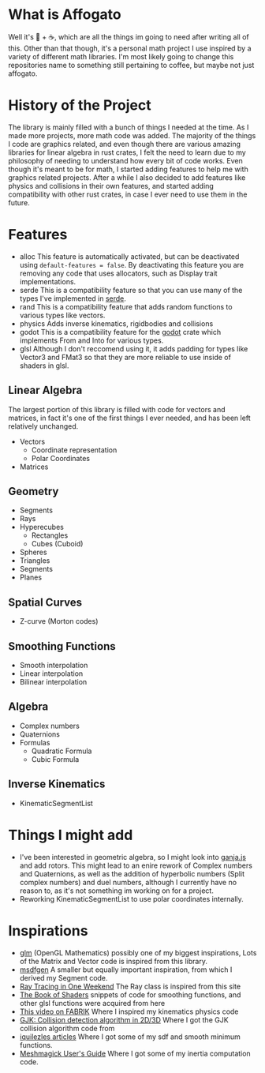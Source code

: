 # What is Affogato
Well it's 🍦 + ☕, which are all the things im going to need after writing all of this. Other than that though, it's a personal math project I use inspired by a variety of different math libraries. I'm most likely going to change this repositories name to something still pertaining to coffee, but maybe not just affogato.
# History of the Project
The library is mainly filled with a bunch of things I needed at the time. As I made more projects, more math code was added. The majority of the things I code are graphics related, and even though there are various amazing libraries for linear algebra in rust crates, I felt the need to learn due to my philosophy of needing to understand how every bit of code works. Even though it's meant to be for math, I started adding features to help me with graphics related projects. After a while I also decided to add features like physics and collisions in their own features, and started adding compatibility with other rust crates, in case I ever need to use them in the future.
# Features
* alloc
This feature is automatically activated, but can be deactivated using `default-features = false`. By deactivating this feature you are removing any code that uses allocators, such as Display trait implementations.
* serde
This is a compatibility feature so that you can use many of the types I've implemented in [serde](https://crates.io/crates/serde).
* rand
This is a compatibility feature that adds random functions to various types like vectors.
* physics
Adds inverse kinematics, rigidbodies and collisions
* godot
This is a compatibility feature for the [godot](https://crates.io/crates/godot) crate which implements From and Into for various types.
* glsl
Although I don't reccomend using it, it adds padding for types like Vector3 and FMat3 so that they are more reliable to use inside of shaders in glsl.
## Linear Algebra
The largest portion of this library is filled with code for vectors and matrices, in fact it's one of the first things I ever needed, and has been left relatively unchanged.
* Vectors
  * Coordinate representation
  * Polar Coordinates
* Matrices
## Geometry
* Segments
* Rays
* Hyperecubes
  * Rectangles
  * Cubes (Cuboid)
* Spheres
* Triangles
* Segments
* Planes
## Spatial Curves
* Z-curve (Morton codes)
## Smoothing Functions
* Smooth interpolation
* Linear interpolation
* Bilinear interpolation
## Algebra
* Complex numbers
* Quaternions
* Formulas
  * Quadratic Formula
  * Cubic Formula
## Inverse Kinematics
* KinematicSegmentList
# Things I might add
* I've been interested in geometric algebra, so I might look into [ganja.js](https://github.com/enkimute/ganja.js?files=1) and add rotors. This might lead to an enire rework of Complex numbers and Quaternions, as well as the addition of hyperbolic numbers (Split complex numbers) and duel numbers, although I currently have no reason to, as it's not something im working on for a project.
* Reworking KinematicSegmentList to use polar coordinates internally.
# Inspirations
* [glm](https://www.opengl.org/sdk/libs/GLM/) (OpenGL Mathematics) possibly one of my biggest inspirations, Lots of the Matrix and Vector code is inspired from this library.
* [msdfgen](https://github.com/Chlumsky/msdfgen/tree/master) A smaller but equally important inspiration, from which I derived my Segment code.
* [Ray Tracing in One Weekend](https://raytracing.github.io/books/RayTracingInOneWeekend.html#addingasphere) The Ray class is inspired from this site
* [The Book of Shaders](https://thebookofshaders.com/glossary/?search=reflect) snippets of code for smoothing functions, and other glsl functions were acquired from here
* [This video on FABRIK](https://www.youtube.com/watch?v=UNoX65PRehA&t=685s&ab_channel=EgoMoose) Where I inspired my kinematics physics code
* [GJK: Collision detection algorithm in 2D/3D](https://winter.dev/articles/gjk-algorithm) Where I got the GJK collision algorithm code from
* [iquilezles articles](https://iquilezles.org/articles/smin/) Where I got some of my sdf and smooth minimum functions.
* [Meshmagick User's Guide](https://lheea.github.io/meshmagick/_modules/meshmagick/inertia.html) Where I got some of my inertia computation code.